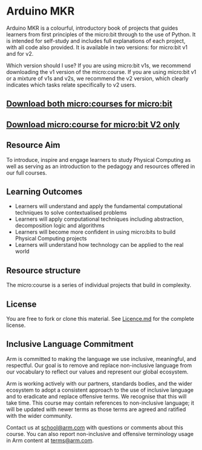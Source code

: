 # Arduino MKR
Arduino MKR is a colourful, introductory book of projects that guides learners from first principles of the micro:bit through to the use of Python. It is intended for self-study and includes full explanations of each project, with all code also provided. It is available in two versions: for micro:bit v1 and for v2.

Which version should I use? If you are using micro:bit v1s, we recommend downloading the v1 version of the micro:course. If you are using micro:bit v1 or a mixture of v1s and v2s, we recommend the v2 version, which clearly indicates which tasks relate specifically to v2 users.

## [Download both micro:courses for micro:bit](https://github.com/arm-university/micro-course/archive/refs/heads/main.zip)
## [Download micro:course for micro:bit V2 only](https://github.com/arm-university/ASP_micro-course/blob/main/Arm_micro%20course_V2.pdf)

## Resource Aim
To introduce, inspire and engage learners to study Physical Computing as well as serving as an introduction to the pedagogy and resources offered in our full courses.

## Learning Outcomes
- Learners will understand and apply the fundamental computational techniques to solve contextualised problems
- Learners will apply computational techniques including abstraction, decomposition logic and algorithms
- Learners will become more confident in using micro:bits to build Physical Computing projects
- Learners will understand how technology can be applied to the real world
  
## Resource structure
The micro:course is a series of individual projects that build in complexity.

## License
You are free to fork or clone this material. See [Licence.md](https://github.com/arm-university/micro-course/blob/main/License.md) for the complete license.

## Inclusive Language Commitment
Arm is committed to making the language we use inclusive, meaningful, and respectful. Our goal is to remove and replace non-inclusive language from our vocabulary to reflect our values and represent our global ecosystem.

Arm is working actively with our partners, standards bodies, and the wider ecosystem to adopt a consistent approach to the use of inclusive language and to eradicate and replace offensive terms. We recognise that this will take time. This course may contain references to non-inclusive language; it will be updated with newer terms as those terms are agreed and ratified with the wider community.

Contact us at school@arm.com with questions or comments about this course. You can also report non-inclusive and offensive terminology usage in Arm content at terms@arm.com.
